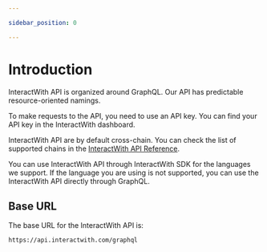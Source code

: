 ```yaml
---

sidebar_position: 0

---
```


# Introduction

InteractWith API is organized around GraphQL. Our API has predictable resource-oriented namings.

To make requests to the API, you need to use an API key. You can find your API key in the InteractWith dashboard.

InteractWith API are by default cross-chain. You can check the list of supported chains in the [InteractWith API Reference](https://docs.interactwith.io/api-reference/overview).

You can use InteractWith API through InteractWith SDK for the languages we support. If the language you are using is not supported, you can use the InteractWith API directly through GraphQL.

## Base URL

The base URL for the InteractWith API is:

```text
https://api.interactwith.com/graphql
```